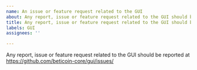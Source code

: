 ```yaml
---
name: An issue or feature request related to the GUI
about: Any report, issue or feature request related to the GUI should be reported at https://github.com/beticoin-core/gui/issues/
title: Any report, issue or feature request related to the GUI should be reported at https://github.com/beticoin-core/gui/issues/
labels: GUI
assignees: ''

---
```


Any report, issue or feature request related to the GUI should be reported at
https://github.com/beticoin-core/gui/issues/
